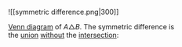 ![[symmetric difference.png|300]]

[Venn diagram](https://en.wikipedia.org/wiki/Venn_diagram "Venn diagram") of $A \triangle B$. The symmetric difference is the [union](https://en.wikipedia.org/wiki/Union_(set_theory) "Union (set theory)") [without](https://en.wikipedia.org/wiki/Complement_(set_theory)#Relative_complement "Complement (set theory)") the [intersection](https://en.wikipedia.org/wiki/Intersection_(set_theory) "Intersection (set theory)"):